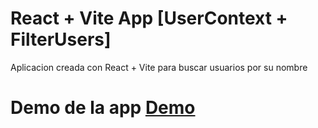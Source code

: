 # React + Vite App [UserContext + FilterUsers]

Aplicacion creada con React + Vite para buscar usuarios por su nombre 

# Demo de la app [Demo](https://react-app.af01camacho.repl.co/)
